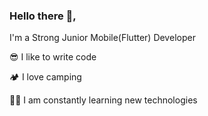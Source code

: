 ### Hello there 👋,

I'm a Strong Junior Mobile(Flutter) Developer

😎 I like to write code

🏕 I love camping

🧑‍💻 I am constantly learning new technologies



